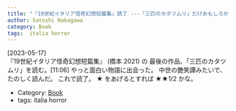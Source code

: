 ```yaml
---
title: "『19世紀イタリア怪奇幻想短篇集』読了 ---「三匹のカタツムリ」だけおもしろかった"
author: Satoshi Nakagawa
category: Book
tags:  italia horror
---
```


[2023-05-17]  
 『19世紀イタリア怪奇幻想短篇集』
(橋本 2021) の
最後の作品、「三匹のカタツムリ」を読む。[11:06]
やっと面白い物語に出会った。
中世の艷笑譚みたいで、たのしく読んだ。
これで読了。
★ をあげるとすれば ★★1/2 かな。

- Category: [Book](/categories.html#Book)
- tags:  italia horror
